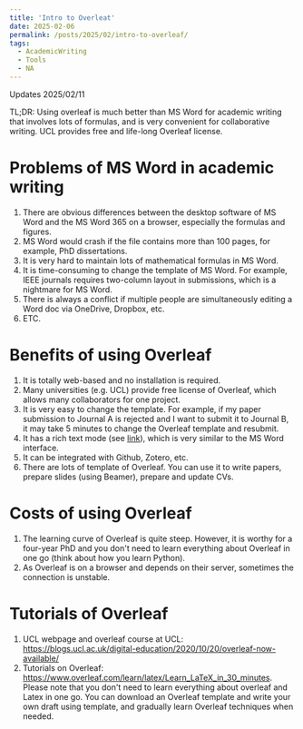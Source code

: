 ```yaml
---
title: 'Intro to Overleat'
date: 2025-02-06
permalink: /posts/2025/02/intro-to-overleaf/
tags:
  - AcademicWriting
  - Tools
  - NA
---
```


Updates 2025/02/11

TL;DR: Using overleaf is much better than MS Word for academic writing that involves lots of formulas, and is very convenient for collaborative writing. UCL provides free and life-long Overleaf license.

# Problems of MS Word in academic writing

1. There are obvious differences between the desktop software of MS Word and the MS Word 365 on a browser, especially the formulas and figures.
2. MS Word would crash if the file contains more than 100 pages, for example, PhD dissertations.
3. It is very hard to maintain lots of mathematical formulas in MS Word.
4. It is time-consuming to change the template of MS Word. For example, IEEE journals requires two-column layout in submissions, which is a nightmare for MS Word.
5. There is always a conflict if multiple people are simultaneously editing a Word doc via OneDrive, Dropbox, etc.
6. ETC.

# Benefits of using Overleaf

1. It is totally web-based and no installation is required.
2. Many universities (e.g. UCL) provide free license of Overleaf, which allows many collaborators for one project.
3. It is very easy to change the template. For example, if my paper submission to Journal A is rejected and I want to submit it to Journal B, it may take 5 minutes to change the Overleaf template and resubmit.
4. It has a rich text mode (see [link](https://www.overleaf.com/blog/the-updated-rich-text-editor-simplifies-team-collaboration)), which is very similar to the MS Word interface.
5. It can be integrated with Github, Zotero, etc.
6. There are lots of template of Overleaf. You can use it to write papers, prepare slides (using Beamer), prepare and update CVs.

# Costs of using Overleaf

1. The learning curve of Overleaf is quite steep. However, it is worthy for a four-year PhD and you don't need to learn everything about Overleaf in one go (think about how you learn Python).
2. As Overleaf is on a browser and depends on their server, sometimes the connection is unstable.

# Tutorials of Overleaf

1. UCL webpage and overleaf course at UCL: https://blogs.ucl.ac.uk/digital-education/2020/10/20/overleaf-now-available/
2. Tutorials on Overleaf: https://www.overleaf.com/learn/latex/Learn_LaTeX_in_30_minutes. Please note that you don't need to learn everything about overleaf and Latex in one go. You can download an Overleaf template and write your own draft using template, and gradually learn Overleaf techniques when needed.